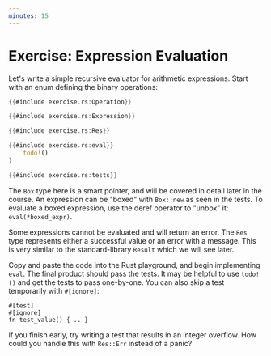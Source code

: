 ```yaml
---
minutes: 15
---
```


# Exercise: Expression Evaluation

Let's write a simple recursive evaluator for arithmetic expressions. Start with
an enum defining the binary operations:

```rust
{{#include exercise.rs:Operation}}

{{#include exercise.rs:Expression}}

{{#include exercise.rs:Res}}

{{#include exercise.rs:eval}}
    todo!()
}

{{#include exercise.rs:tests}}
```

The `Box` type here is a smart pointer, and will be covered in detail later in
the course. An expression can be "boxed" with `Box::new` as seen in the tests.
To evaluate a boxed expression, use the deref operator to "unbox" it:
`eval(*boxed_expr)`.

Some expressions cannot be evaluated and will return an error. The `Res`
type represents either a successful value or an error with a message. This is
very similar to the standard-library `Result` which we will see later.

Copy and paste the code into the Rust playground, and begin implementing
`eval`. The final product should pass the tests. It may be helpful to use
`todo!()` and get the tests to pass one-by-one. You can also skip a test
temporarily with
`#[ignore]`:

```none
#[test]
#[ignore]
fn test_value() { .. }
```

If you finish early, try writing a test that results in an integer overflow.
How could you handle this with `Res::Err` instead of a panic?
